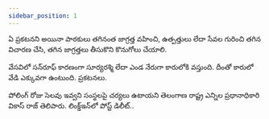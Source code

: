 ```yaml
---
sidebar_position: 1
---
```

ఏ ప్రకటనని అయినా పాఠకులు తగినంత జాగ్రత్త వహించి, ఉత్పత్తులు లేదా సేవల గురించి తగిన విచారణ చేసి, తగిన జాగ్రత్తలు తీసుకొని కొనుగోలు చేయాలి.

వేసవిలో సన్‌రూఫ్‌ కారణంగా సూర్యరశ్మి లేదా ఎండ నేరుగా కారులోకి వస్తుంది. దీంతో కారులో వేడి ఎక్కువగా ఉంటుంది. ప్రకటనలు.

పోలింగ్‌ రోజు సెలవు ఇవ్వని సంస్థలపై చర్యలు ఉటాయని తెలంగాణ రాష్ట్ర ఎన్నిల ప్రధానాధికారి వికాస్‌ రాజ్‌ తెలిపారు. లింక్డ్‌ఇన్‌లో పోస్ట్‌ డిలీట్‌..